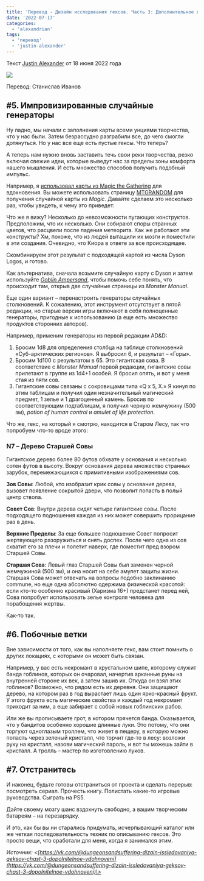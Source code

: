 ```yaml
---
title: 'Перевод - Дизайн исследования гексов. Часть 3: Дополнительное вдохновение'
date: '2022-07-17'
categories:
  - 'alexandrian'
tags:
  - 'перевод'
  - 'justin-alexander'
---
```


Текст [Justin Alexander](https://vk.com/away.php?to=https://thealexandrian.net/about&cc_key=) от 18 июня 2022 года

![](images/152f2-071722_2230_1.png)

Перевод: Станислав Иванов

## #5. Импровизированные случайные генераторы

Ну ладно, мы начали с заполнения карты всеми унциями творчества, что у нас были. Затем безрассудно разграбили все, до чего смогли дотянуться. Но у нас все еще есть пустые гексы. Что теперь?

А теперь нам нужно вновь заставить течь свои реки творчества, резко включая свежие идеи, которые выведут нас за пределы зоны комфорта нашего мышления. И есть множество способов получить подобный импульс.

Например, я [использовал карты из Magic the Gathering](https://vk.com/away.php?to=https%3A%2F%2Fthealexandrian.net%2Fwordpress%2F25799%2Froleplaying-games%2F25799&cc_key=) для вдохновения. Вы можете использовать страницу [MTGRANDOM](https://vk.com/away.php?to=https%3A%2F%2Fmtgrandom.com%2F&cc_key=) для получения случайной карты из *Magic*. Давайте сделаем это несколько раз, чтобы увидеть, к чему это приведет:

Что же я вижу? Несколько до невозможности пугающих конструктов. Предположим, что их несколько. Они собирают споры странных цветов, что расцвели после падения метеорита. Как же работают эти конструкты? Хм, похоже, что из людей вытащили их мозги и поместили в эти создания. Очевидно, что Киора в ответе за все происходящее.

Скомбинируем этот результат с подходящей картой из числа Dyson Logos, и готово.

Как альтернатива, сначала возьмите случайную карту с Dyson и затем используйте [_Goblin Ampersand_](https://vk.com/away.php?to=https%3A%2F%2Fwww.youtube.com%2Fwatch%3Fv%3DIOWKUNQEf-Y&cc_key=), чтобы помочь себе понять, что происходит там, открыв две случайные страницы из *Monster Manual*.

Еще один вариант – перенастроить генераторы случайных столкновений. К сожалению, этот инструмент отсутствует в пятой редакции, но старые версии игры включают в себя полноценные генераторы, пригодные к использованию (а еще есть множество продуктов сторонних авторов).

Например, применим генераторы из первой редакции AD&D:

1. Бросим 1d8 для определения столбца на таблице столкновений «Суб-арктических регионов». Я выбросил 6, и результат – «Горы».
2. Бросим 1d100 с результатом в 65. Это гигантская сова. В соответствие с *Monster Manual* первой редакции, гигантские совы прилетают в группе из 1d4+1 особей. Я бросил опять, и вот у меня стая из пяти сов.
3. Гигантские совы связаны с сокровищами типа «Q x 5, X.» Я кинул по этим таблицам и получил один незначительный магический предмет, 1 зелье и 1 драгоценный камень. Бросив по соответствующим подтаблицам, я получил черную жемчужину (500 зм), *potion of human control* и *amulet of life protection*.

Что же, гекс, на который я смотрю, находится в Старом Лесу, так что попробуем что-то вроде этого:

### N7 – Дерево Старшей Совы

Гигантское дерево более 80 футов обхвате у основания и несколько сотен футов в высоту. Вокруг основания дерева множество странных зарубок, перемежающихся с примитивными изображениями сов.

**Зов Совы**: Любой, кто изобразит крик совы у основания дерева, вызовет появление сокрытой двери, что позволит попасть в полый центр ствола.

**Совет Сов**: Внутри дерева сидят четыре гигантские совы. После подходящего подношения каждая из них может совершить прорицание раз в день.

**Верхние Пределы**: За еще большее подношение Совет попросит жертвующего разоружиться и снять доспех. После чего одна из сов схватит его за плечи и полетит наверх, где поместит пред взором Старшей Совы.

**Старшая Сова**: Левый глаз Старшей Совы был заменен черной жемчужиной (500 зм), и она носит на себе амулет защиты жизни. Старшая Сова может отвечать на вопросы подобно заклинанию commune, но еще одна абсолютно одержима физической красотой: если кто-то особенно красивый (Харизма 16+) предстанет перед ней, Сова попробует использовать зелье контроля человека для порабощения жертвы.

Как-то так.

## #6. Побочные ветки

Вне зависимости от того, как вы наполняете гекс, вам стоит помнить о других локациях, с которыми он может быть связан.

Например, у вас есть некромант в хрустальном шипе, которому служит банда гоблинов, которых он очаровал, начертив арканные руны на внутренней стороне их век, а затем зашив их. Откуда он взял этих гоблинов? Возможно, что рядом есть их деревня. Они защищают дерево, на котором раз в год вырастает лишь один ярко-красный фрукт. У этого фрукта есть магические свойства и каждый год некромант приходит за ним, а еще забирает с собой новых гоблинских рабов.

Или же вы прописываете грот, в котором прячется банда. Оказывается, что у бандитов особенно хорошие длинные луки. Это потому, что они торгуют одноглазым троллем, что живет в пещеру, в которую можно попасть через зеленый кристалл, что торчит где-то в лесу: возложи руку на кристалл, назови магический пароль, и вот ты можешь зайти в кристалл. А тролль – мастер по изготовлению луков.

## #7. Отстранитесь

И наконец, будьте готовы отстраниться от проекта и сделать перерыв: посмотреть сериал. Прочесть книгу. Полистать какие-то игровые руководства. Сыграть на PS5.

Дайте своему мозгу шанс вздохнуть свободно, а вашим творческим батареям – на перезарядку.

И это, как бы вы ни старались придумать, исчерпывающий каталог или же четкая последовательность техник по описыванию гексов. Это просто вещи, что сработали для меня, когда я занимался этим.

_Источник: <[https://vk.com/@dungeonsandsuffering-dizain-issledovaniya-geksov-chast-3-dopolnitelnoe-vdohnoveni](https://vk.com/@dungeonsandsuffering-dizain-issledovaniya-geksov-chast-3-dopolnitelnoe-vdohnoveni)\>_
